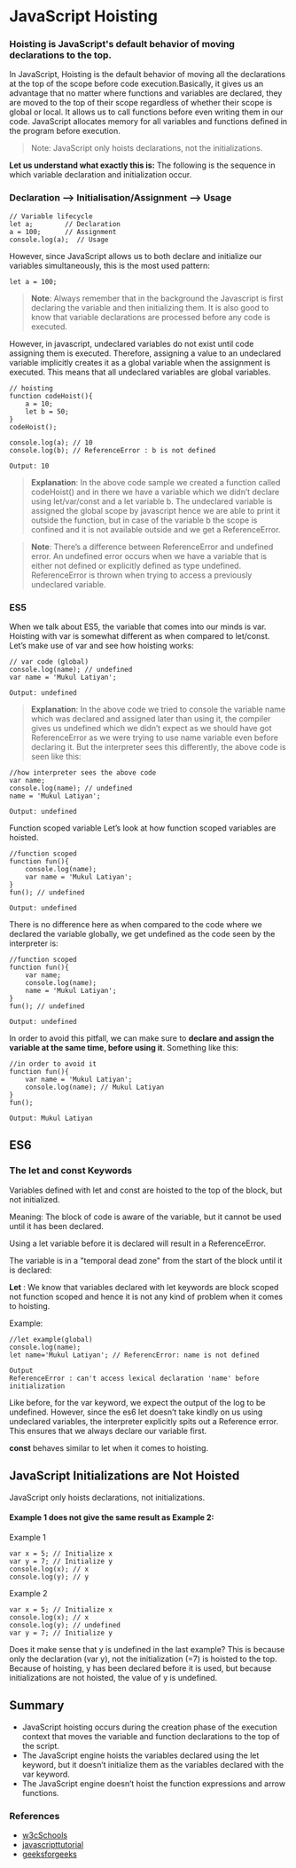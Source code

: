 # JavaScript Hoisting

### Hoisting is JavaScript's default behavior of moving declarations to the top.

In JavaScript, Hoisting is the default behavior of moving all the declarations at the top of the scope before code execution.Basically, it gives us an advantage that no matter where functions and variables are declared, they are moved to the top of their scope regardless of whether their scope is global or local.
It allows us to call functions before even writing them in our code. 
JavaScript allocates memory for all variables and functions defined in the program before execution.


> Note: JavaScript only hoists declarations, not the initializations.


**Let us understand what exactly this is:**
The following is the sequence in which variable declaration and initialization occur. 

### **Declaration –> Initialisation/Assignment –> Usage** 

```
// Variable lifecycle
let a;        // Declaration
a = 100;      // Assignment
console.log(a);  // Usage
```

However, since JavaScript allows us to both declare and initialize our variables simultaneously, this is the most used pattern:  

```
let a = 100;
```

> **Note**: Always remember that in the background the Javascript is first declaring the variable and then initializing them. It is also good to know that variable declarations are processed before any code is executed. 

However, in javascript, undeclared variables do not exist until code assigning them is executed. Therefore, assigning a value to an undeclared variable implicitly creates it as a global variable when the assignment is executed. This means that all undeclared variables are global variables.

```
// hoisting
function codeHoist(){
    a = 10;
    let b = 50;
}
codeHoist();
 
console.log(a); // 10
console.log(b); // ReferenceError : b is not defined
```

```
Output: 10
```

> **Explanation**: In the above code sample we created a function called codeHoist() and in there we have a variable which we didn’t declare using let/var/const and a let variable b. The undeclared variable is assigned the global scope by javascript hence we are able to print it outside the function, but in case of the variable b the scope is confined and it is not available outside and we get a ReferenceError.

> **Note**: There’s a difference between ReferenceError and undefined error. An undefined error occurs when we have a variable that is either not defined or explicitly defined as type undefined. ReferenceError is thrown when trying to access a previously undeclared variable.

### **ES5**
When we talk about ES5, the variable that comes into our minds is var. Hoisting with var is somewhat different as when compared to let/const. Let’s make use of var and see how hoisting works:  

```
// var code (global)
console.log(name); // undefined
var name = 'Mukul Latiyan';
```

```
Output: undefined
```

> **Explanation**: In the above code we tried to console the variable name which was declared and assigned later than using it, the compiler gives us undefined which we didn’t expect as we should have got ReferenceError as we were trying to use name variable even before declaring it. 
But the interpreter sees this differently, the above code is seen like this:  

```
//how interpreter sees the above code
var name;
console.log(name); // undefined
name = 'Mukul Latiyan';
```

```
Output: undefined
```

Function scoped variable
Let’s look at how function scoped variables are hoisted.  
```
//function scoped
function fun(){
    console.log(name);
    var name = 'Mukul Latiyan';
}
fun(); // undefined
```

```
Output: undefined
```

There is no difference here as when compared to the code where we declared the variable globally, we get undefined as the code seen by the interpreter is: 

```
//function scoped
function fun(){
    var name;
    console.log(name);
    name = 'Mukul Latiyan';
}
fun(); // undefined
```

```
Output: undefined
```

In order to avoid this pitfall, we can make sure to **declare and assign the variable at the same time, before using it**. 
Something like this:  

```
//in order to avoid it
function fun(){
    var name = 'Mukul Latiyan';
    console.log(name); // Mukul Latiyan
}
fun();
```

```
Output: Mukul Latiyan
```

## ES6
### The let and const Keywords
Variables defined with let and const are hoisted to the top of the block, but not initialized.

Meaning: The block of code is aware of the variable, but it cannot be used until it has been declared.

Using a let variable before it is declared will result in a ReferenceError.

The variable is in a "temporal dead zone" from the start of the block until it is declared:


**Let** :
We know that variables declared with let keywords are block scoped not function scoped and hence it is not any kind of problem when it comes to hoisting. 

Example:
```
//let example(global)
console.log(name);
let name='Mukul Latiyan'; // ReferencError: name is not defined
```  

```
Output
ReferenceError : can't access lexical declaration 'name' before initialization
```

Like before, for the var keyword, we expect the output of the log to be undefined. However, since the es6 let doesn’t take kindly on us using undeclared variables, the interpreter explicitly spits out a Reference error. This ensures that we always declare our variable first. 

**const** behaves similar to let when it comes to hoisting.


## JavaScript Initializations are Not Hoisted
JavaScript only hoists declarations, not initializations.

#### Example 1 does not give the same result as Example 2:


Example 1
```
var x = 5; // Initialize x
var y = 7; // Initialize y
console.log(x); // x
console.log(y); // y
```

Example 2
```
var x = 5; // Initialize x
console.log(x); // x
console.log(y); // undefined
var y = 7; // Initialize y
```

Does it make sense that y is undefined in the last example?
This is because only the declaration (var y), not the initialization (=7) is hoisted to the top.
Because of hoisting, y has been declared before it is used, but because initializations are not hoisted, the value of y is undefined.

## Summary
- JavaScript hoisting occurs during the creation phase of the execution context that moves the variable and function declarations to the top of the script.
- The JavaScript engine hoists the variables declared using the let keyword, but it doesn’t initialize them as the variables declared with the var keyword.
- The JavaScript engine doesn’t hoist the function expressions and arrow functions.


### References
- [w3cSchools](https://www.w3schools.com/js/js_hoisting.asp)
- [javascripttutorial](https://www.javascripttutorial.net/javascript-hoisting/)
- [geeksforgeeks](https://www.geeksforgeeks.org/javascript-hoisting/)
